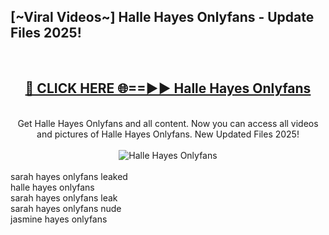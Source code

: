 <h2>[~Viral Videos~] Halle Hayes Onlyfans - Update Files 2025!</h2>
<br>
<div align="center">
<h2><a href="https://betterlinks.top/A2PfLJ" rel="nofollow">🔴 CLICK HERE 🌐==►► Halle Hayes Onlyfans</a></h2>
<br>
Get Halle Hayes Onlyfans and all content. Now you can access all videos and pictures of Halle Hayes Onlyfans. New Updated Files 2025!
<br>
<br>
<a href="https://betterlinks.top/A2PfLJ" rel="nofollow" data-target="animated-image.originalLink"><img src="https://i.ibb.co.com/WyWwxjT/player-gif2.gif" alt="Halle Hayes Onlyfans" style="max-width: 100%; display: inline-block;" data-target="animated-image.originalImage"></a>
</div>
<br>
sarah hayes onlyfans leaked<br>
halle hayes onlyfans<br>
sarah hayes onlyfans leak<br>
sarah hayes onlyfans nude<br>
jasmine hayes onlyfans